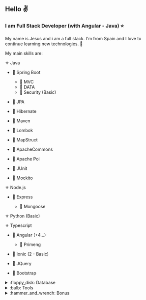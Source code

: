 ## Hello :v:

### I am Full Stack Developer (with Angular - Java) :star:

My name is Jesus and i am a full stack. I'm from Spain and I love to continue learning new technologies. :sparkling_heart:

My main skills are:

:fleur_de_lis: Java

- :beginner: Spring Boot
	
	- :small_orange_diamond: MVC
	- :small_orange_diamond: DATA
	- :small_orange_diamond: Security (Basic)

- :beginner: JPA

- :beginner: Hibernate

- :beginner: Maven

- :beginner: Lombok

- :beginner: MapStruct

- :beginner: ApacheCommons

- :beginner: Apache Poi

- :beginner: JUnit

- :beginner: Mockito

:fleur_de_lis: Node.js

- :beginner: Express
	
	- :small_orange_diamond: Mongoose
	
:fleur_de_lis: Python (Basic)

:fleur_de_lis: Typescript

- :beginner: Angular  (+4...)
	- :small_orange_diamond: Primeng

- :beginner: Ionic  (2 - Basic)

- :beginner: JQuery

- :beginner: Bootstrap
	
<details>
<summary>:floppy_disk: Database</summary>
<br>
- :key: PostgreSQL
- :key: Oracle
- :key: MySQL
- :key: Postgree
- :key: MongoDB
</details>

<details>
<summary>:bulb: Tools</summary>
<br>
- :key: Sonnar
- :key: Kiuwan
- :key: Jenkins
</details>

<details>
<summary>:hammer_and_wrench: Bonus</summary>
<br>
- :key: Docker (Basic)
- :key: GitHub
</details>

